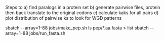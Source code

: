 Steps to 
a) find paralogs in a protein set
b) generate pairwise files, protein then back translate to the original codons
c) calculate kaks for all pairs
d) plot distribution of pairwise ks to look for WGD patterns

sbatch --array=1-88 jobs/make_pep.sh
ls pep/*.aa.fasta > list
sbatch --array=1-88 jobs/run_fasta.sh
